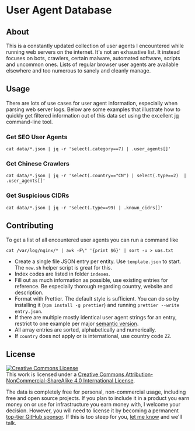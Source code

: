# User Agent Database

## About

This is a constantly updated collection of user agents I encountered while
running web servers on the internet. It's not an exhaustive list. It instead
focuses on bots, crawlers, certain malware, automated software, scripts and
uncommon ones. Lists of regular browser user agents are available elsewhere
and too numerous to sanely and cleanly manage.

## Usage

There are lots of use cases for user agent information, especially when parsing
web server logs. Below are some examples that illustrate how to quickly get
filtered information out of this data set using the excellent [jq][jq]
command-line tool.

### Get SEO User Agents
```
cat data/*.json | jq -r 'select(.category==7) | .user_agents[]'
```

### Get Chinese Crawlers
```
cat data/*.json | jq -r 'select(.country=="CN") | select(.type==2)  | .user_agents[]'
```

### Get Suspicious CIDRs
```
cat data/*.json | jq -r 'select(.type==99) | .known_cidrs[]'
```

## Contributing

To get a list of all encountered user agents you can run a command like
```
cat /var/log/nginx/* | awk -F\" '{print $6}' | sort -u > uas.txt
```
* Create a single file JSON entry per entity. Use `template.json` to start. The
  `new.sh` helper script is great for this.
* Index codes are listed in folder `indexes`.
* Fill out as much information as possible, use existing entries for reference.
  Be especially thorough regarding country, website and description.
* Format with Prettier. The default style is sufficient. You can do so by
  installing it (`npm install -g prettier`) and running `prettier --write
  entry.json`.
* If there are multiple mostly identical user agent strings for an entry,
  restrict to one example per major [semantic version][semver].
* All array entries are sorted, alphabetically and numerically.
* If `country` does not apply or is international, use country code `ZZ`.

## License

<a rel="license" href="http://creativecommons.org/licenses/by-nc-sa/4.0/"><img alt="Creative Commons License" style="border-width:0" src="https://i.creativecommons.org/l/by-nc-sa/4.0/80x15.png" /></a><br />This work is licensed under a <a rel="license" href="http://creativecommons.org/licenses/by-nc-sa/4.0/">Creative Commons Attribution-NonCommercial-ShareAlike 4.0 International License</a>.

The data is completely free for personal, non-commercial usage, including free
and open source projects. If you plan to include it in a product you earn money
on or use for infrastructure you earn money with, I welcome your decision.
However, you will need to license it by becoming a permanent [top-tier GitHub
sponsor][sponsor]. If this is too steep for you, [let me know][email] and we'll
talk.

[jq]: https://stedolan.github.io/jq/
[semver]: https://semver.org
[sponsor]: https://github.com/sponsors/herrbischoff
[email]: mailto:marcel@herrbischoff.com
